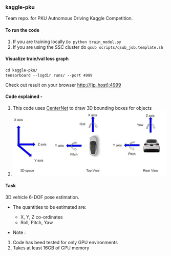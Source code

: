 ### kaggle-pku

Team repo. for PKU Autnomous Driving Kaggle Competition.

#### To run the code
1. If you are training locally `Do python train_model.py `
2. If you are using the SSC cluster do `qsub scripts/qsub_job.template.sh`

#### Visualize train/val loss graph
```
cd kaggle-pku/
tensorboard --logdir runs/ --port 4999
```
Check out result on your browser [http://[ip_host]:4999]()

#### Code explained -
1. This code uses [CenterNet](https://arxiv.org/pdf/1904.07850.pdf) to draw 3D bounding boxes for objects
2. ![task](images/task.JPG)

#### Task
3D vehicle 6-DOF pose estimation.

- The quantities to be estimated are:
    * X, Y, Z co-ordinates
    * Roll, Pitch, Yaw 

- Note : 
1. Code has beed tested for only GPU environments
2. Takes at least 16GB of GPU memory
